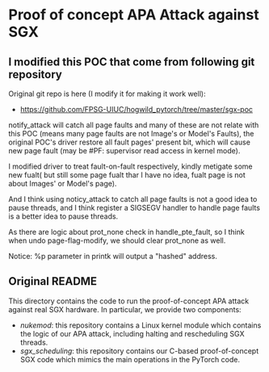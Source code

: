 # Proof of concept APA Attack against SGX

## I modified this POC that come from following git repository 

Original git repo is here (I modify it for making it work well):

- https://github.com/FPSG-UIUC/hogwild_pytorch/tree/master/sgx-poc

notify_attack will catch all page faults and many of these are not relate with this POC (means many page faults are not Image's or Model's Faults), the original POC's driver restore all fault pages' present bit, which will cause new page fault (may be #PF: supervisor read access in kernel mode). 

I modified driver to treat fault-on-fault respectively, kindly metigate some new fualt( but still some page fualt thar I have no idea, fualt page is not about Images' or Model's page).

And I think using noticy_attack to catch all page faults is not a good idea to pause threads, and I think register a SIGSEGV handler to handle page faults is a better idea to pause threads.

As there are logic about prot_none check in handle_pte_fault, so I think when undo page-flag-modify, we should clear prot_none as well.

Notice: %p parameter in printk will output a "hashed" address.

## Original README

This directory contains the code to run the proof-of-concept APA attack against real SGX hardware.
In particular, we provide two components:

- *nukemod*: this repository contains a Linux kernel module which contains the logic of our APA attack, including halting and rescheduling SGX threads.
- *sgx_scheduling*: this repository contains our C-based proof-of-concept SGX code which mimics the main operations in the PyTorch code.
